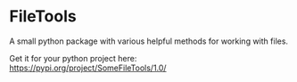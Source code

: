 # FileTools
A small python package with various helpful methods for working with files.

Get it for your python project here:
https://pypi.org/project/SomeFileTools/1.0/

